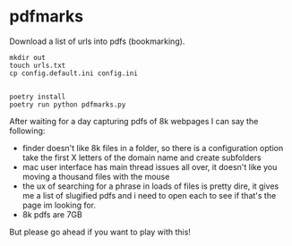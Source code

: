 # pdfmarks
Download a list of urls into pdfs (bookmarking).

```shell
mkdir out
touch urls.txt
cp config.default.ini config.ini


poetry install
poetry run python pdfmarks.py
```

After waiting for a day capturing pdfs of 8k webpages I can say the following:
- finder doesn't like 8k files in a folder, so there is a configuration option take the first X letters of the domain name and create subfolders
- mac user interface has main thread issues all over, it doesn't like you moving a thousand files with the mouse
- the ux of searching for a phrase in loads of files is pretty dire, it gives me a list of slugified pdfs and i need to open each to see if that's the page im looking for.
- 8k pdfs are 7GB 

But please go ahead if you want to play with this!
